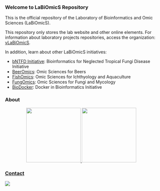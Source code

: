 ### Welcome to LaBiOmicS Repository

This is the official repository of the Laboratory of Bioinformatics and Omic Sciences (LaBiOmicS).

This repository only stores the lab website and other online elements. For information about laboratory projects repositories, access the organization: [vLaBiOmicS](https://github.com/vLaBiOmicS).

In addition, learn about other LaBiOmicS initiatives:

- [bNTFD Initiative](https://github.com/bNTFD): Bioinformatics for Neglected Tropical Fungi Disease Initiative
- [BeerOmics](https://github.com/BeerOmics): Omic Sciences for Beers
- [FishOmics](https://github.com/FishOmics): Omic Sciences for Ichthyology and Aquaculture
- [FungOmics](https://github.com/FungOmics): Omic Sciences for Fungi and Mycology
- [BioDocker](https://github.com/BioDocker): Docker in Bioinformatics Initiative


### About

<div align="center">
  <a href="https://github.com/LaBiOmicS">
  <img height="180em" src="https://github-readme-stats.vercel.app/api?username=LaBiOmicS&show_icons=true&theme=dracula&include_all_commits=true&count_private=true"/>
   <img height="180em" src="https://github-readme-stats.vercel.app/api/top-langs/?username=LaBiOmicS&layout=compact&langs_count=7&theme=dracula"/>
</div>

### Contact
  
<a href = "mailto:labiomics@bioinformatica.com.br"><img src="https://img.shields.io/badge/-Gmail-%23333?style=for-the-badge&logo=gmail&logoColor=white" target="_blank"></a>
